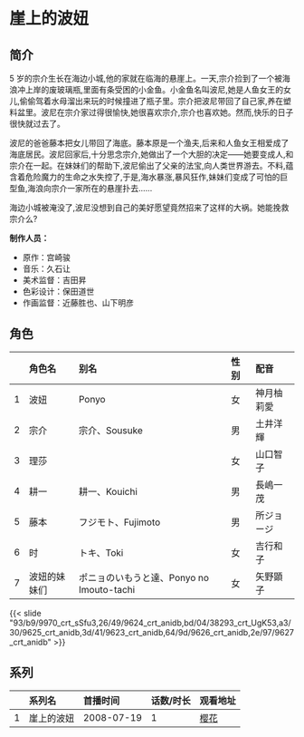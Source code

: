 # 崖上的波妞


## 简介

5 岁的宗介生长在海边小城,他的家就在临海的悬崖上。一天,宗介捡到了一个被海浪冲上岸的废玻璃瓶,里面有条受困的小金鱼。小金鱼名叫波尼,她是人鱼女王的女儿,偷偷驾着水母溜出来玩的时候撞进了瓶子里。宗介把波尼带回了自己家,养在塑料盆里。波尼在宗介家过得很愉快,她很喜欢宗介,宗介也喜欢她。然而,快乐的日子很快就过去了。

波尼的爸爸藤本把女儿带回了海底。藤本原是一个渔夫,后来和人鱼女王相爱成了海底居民。波尼回家后,十分思念宗介,她做出了一个大胆的决定——她要变成人,和宗介在一起。在妹妹们的帮助下,波尼偷出了父亲的法宝,向人类世界游去。不料,蕴含着危险魔力的生命之水失控了,于是,海水暴涨,暴风狂作,妹妹们变成了可怕的巨型鱼,海浪向宗介一家所在的悬崖扑去……

海边小城被淹没了,波尼没想到自己的美好愿望竟然招来了这样的大祸。她能挽救宗介么?

**制作人员：**
- 原作：宫崎骏
- 音乐：久石让
- 美术监督：吉田昇
- 色彩设计：保田道世
- 作画监督：近藤胜也、山下明彦

## 角色

|     |   角色名   |   别名  | 性别 |  配音  |
|:--- |:------  |:----      |:---  |:--   |
| 1 | 波妞 | Ponyo | 女 | 神月柚莉愛 |
| 2 | 宗介 | 宗介、Sousuke | 男 | 土井洋輝 |
| 3 | 理莎 |  | 女 | 山口智子 |
| 4 | 耕一 | 耕一、Kouichi | 男 | 長嶋一茂 |
| 5 | 藤本 | フジモト、Fujimoto | 男 | 所ジョージ |
| 6 | 时 | トキ、Toki | 女 | 吉行和子 |
| 7 | 波妞的妹妹们 | ポニョのいもうと達、Ponyo no Imouto-tachi | 女 | 矢野顕子 |

{{< slide "93/b9/9970_crt_sSfu3,26/49/9624_crt_anidb,bd/04/38293_crt_UgK53,a3/30/9625_crt_anidb,3d/41/9623_crt_anidb,64/9d/9626_crt_anidb,2e/97/9627_crt_anidb" >}}

## 系列

|     |   系列名   |   首播时间  | 话数/时长  | 观看地址 |
|:---  |:------    |:----      |:---       |:---  |
| 1 | 崖上的波妞 | 2008-07-19 | 1 | [樱花](https://www.cykz.net/vodplay/yashangdeboniu-1-1/)  |



